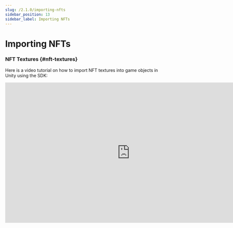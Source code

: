 ```yaml
---
slug: /2.1.0/importing-nfts
sidebar_position: 13
sidebar_label: Importing NFTs
---
```



# Importing NFTs

### NFT Textures {#nft-textures}

Here is a video tutorial on how to import NFT textures into game objects in Unity using the SDK:
<iframe width="800" height="450" src="https://www.youtube-nocookie.com/embed/jG5joXzBuh8" title="YouTube video player" frameborder="0" allow="accelerometer; autoplay; clipboard-write; encrypted-media; gyroscope; picture-in-picture" allowfullscreen></iframe>
